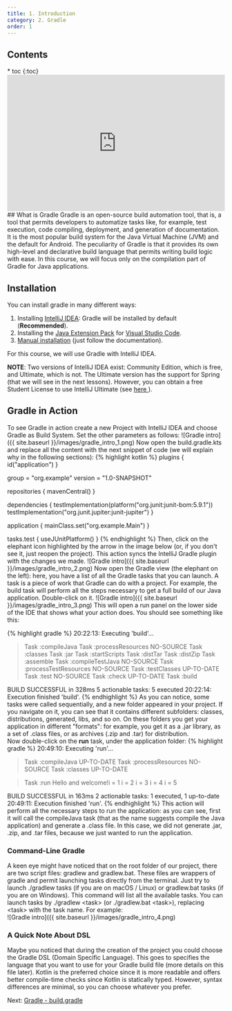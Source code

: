 ```yaml
---
title: 1. Introduction 
category: 2. Gradle
order: 1
---
```

<h2>Contents</h2>
* toc
{:toc}
<iframe width="100%" height="315" src="https://www.youtube.com/embed/JCCOMnGtjrY?si=63LBNhAWYYIS6fsJ" title="YouTube video player" frameborder="0" allow="accelerometer; autoplay; clipboard-write; encrypted-media; gyroscope; picture-in-picture; web-share" allowfullscreen></iframe>
## What is Gradle
Gradle is an open-source build automation tool, that is, a tool that permits developers to automatize tasks like, for example, test execution, code compiling, deployment, and generation of documentation.
It is the most popular build system for the Java Virtual Machine (JVM) and the default for Android.
The peculiarity of Gradle is that it provides its own high-level and declarative build language that permits writing build logic with ease. In this course, we will focus only on the compilation part of Gradle for Java applications.

## Installation
You can install gradle in many different ways:
1. Installing <a href="https://www.jetbrains.com/idea/">IntelliJ IDEA</a>: Gradle will be installed by default (**Recommended**).
2. Installing the <a href="https://code.visualstudio.com/docs/java/java-build">Java Extension Pack</a> for <a href="https://code.visualstudio.com/">Visual Studio Code</a>.
3. <a href="https://gradle.org/install/">Manual installation</a> (just follow the documentation).  

For this course, we will use Gradle with IntelliJ IDEA.

**NOTE**: Two versions of IntelliJ IDEA exist: Community Edition, which is free, and Ultimate, which is not. The Ultimate version has the support for Spring (that we will see in the next lessons). However, you can obtain a free Student License to use IntelliJ Ultimate (see <a href="https://www.jetbrains.com/community/education/#students"> here </a>).

## Gradle in Action
To see Gradle in action create a new Project with IntelliJ IDEA and choose Gradle as Build System. Set the other parameters as follows:
![Gradle intro]({{ site.baseurl }}/images/gradle_intro_1.png)
Now open the build.gradle.kts and replace all the content with the next snippet of code (we will explain why in the following sections):
{% highlight kotlin %}
plugins {
    id("application")
}

group = "org.example"
version = "1.0-SNAPSHOT"

repositories {
    mavenCentral()
}

dependencies {
    testImplementation(platform("org.junit:junit-bom:5.9.1"))
    testImplementation("org.junit.jupiter:junit-jupiter")
}

application {
    mainClass.set("org.example.Main")
}

tasks.test {
    useJUnitPlatform()
}
{% endhighlight %}
Then, click on the elephant icon highlighted by the arrow in the image below (or, if you don't see it, just reopen the project). This action syncs the IntelliJ Gradle plugin with the changes we made.
![Gradle intro]({{ site.baseurl }}/images/gradle_intro_2.png)
Now open the Gradle view (the elephant on the left): here, you have a list of all the Gradle tasks that you can launch. A task is a piece of work that Gradle can do with a project. For example, the build task will perform all the steps necessary to get a full build of our Java application. Double-click on it.
![Gradle intro]({{ site.baseurl }}/images/gradle_intro_3.png)
This will open a run panel on the lower side of the IDE that shows what your action does. You should see something like this:

{% highlight gradle %}
20:22:13: Executing 'build'...

> Task :compileJava
> Task :processResources NO-SOURCE
> Task :classes
> Task :jar
> Task :startScripts
> Task :distTar
> Task :distZip
> Task :assemble
> Task :compileTestJava NO-SOURCE
> Task :processTestResources NO-SOURCE
> Task :testClasses UP-TO-DATE
> Task :test NO-SOURCE
> Task :check UP-TO-DATE
> Task :build

BUILD SUCCESSFUL in 328ms
5 actionable tasks: 5 executed
20:22:14: Execution finished 'build'.
{% endhighlight %}
As you can notice, some tasks were called sequentially, and a new folder appeared in your project. If you navigate on it, you can see that it contains different subfolders: classes, distributions, generated, libs, and so on. On these folders you get your application in different "formats": for example, you get it as a .jar library, as a set of .class files, or as archives (.zip and .tar) for distribution.  
Now double-click on the **run** task, under the application folder:
{% highlight gradle %}
20:49:10: Executing 'run'...

> Task :compileJava UP-TO-DATE
> Task :processResources NO-SOURCE
> Task :classes UP-TO-DATE

> Task :run
Hello and welcome!i = 1
i = 2
i = 3
i = 4
i = 5

BUILD SUCCESSFUL in 163ms
2 actionable tasks: 1 executed, 1 up-to-date
20:49:11: Execution finished 'run'.
{% endhighlight %}
This action will perform all the necessary steps to run the application: as you can see, first it will call the compileJava task (that as the name suggests compile the Java application) and generate a .class file. In this case, we did not generate .jar, .zip, and .tar files, because we just wanted to run the application.  

### Command-Line Gradle
A keen eye might have noticed that on the root folder of our project, there are two script files: gradlew and gradlew.bat. These files are wrappers of gradle and permit launching tasks directly from the terminal. Just try to launch ./gradlew tasks (if you are on macOS / Linux) or gradlew.bat tasks (if you are on Windows). This command will list all the available tasks. You can launch tasks by ./gradlew &lt;task&gt; (or ./gradlew.bat &lt;task&gt;), replacing &lt;task&gt; with the task name. For example:  
![Gradle intro]({{ site.baseurl }}/images/gradle_intro_4.png)  

### A Quick Note About DSL
Maybe you noticed that during the creation of the project you could choose the Gradle DSL (Domain Specific Language). This goes to specifies the language that you want to use for your Gradle build file (more details on this file later). Kotlin is the preferred choice since it is more readable and offers better compile-time checks since Kotlin is statically typed. However, syntax differences are minimal, so you can choose whatever you prefer.  
<div>
Next: <a href="/SoftwareArchitecture/gradle/build.gradle">Gradle - build.gradle</a>
</div>